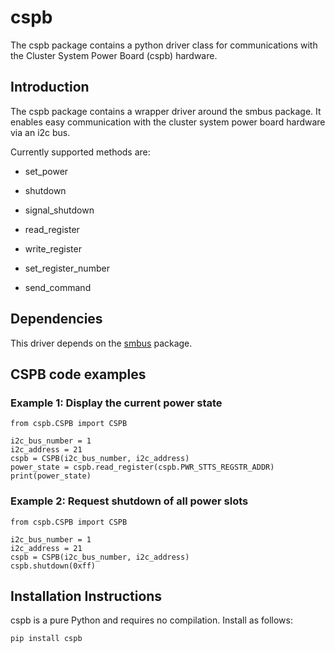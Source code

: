 # cspb

The cspb package contains a python driver class for communications with the Cluster System Power Board (cspb) hardware.

## Introduction

The cspb package contains a wrapper driver around the smbus package. It enables easy communication with the cluster system power board hardware via an i2c bus.

Currently supported methods are:

- set_power

- shutdown

- signal_shutdown

- read_register

- write_register

- set_register_number

- send_command

## Dependencies

This driver depends on the [smbus](https://pypi.org/project/smbus/) package.

## CSPB code examples

### Example 1: Display the current power state

```
from cspb.CSPB import CSPB

i2c_bus_number = 1
i2c_address = 21
cspb = CSPB(i2c_bus_number, i2c_address)
power_state = cspb.read_register(cspb.PWR_STTS_REGSTR_ADDR)
print(power_state)
```

### Example 2: Request shutdown of all power slots

```
from cspb.CSPB import CSPB

i2c_bus_number = 1
i2c_address = 21
cspb = CSPB(i2c_bus_number, i2c_address)
cspb.shutdown(0xff)
```

## Installation Instructions

cspb is a pure Python and requires no compilation. Install as follows:

```
pip install cspb
```

